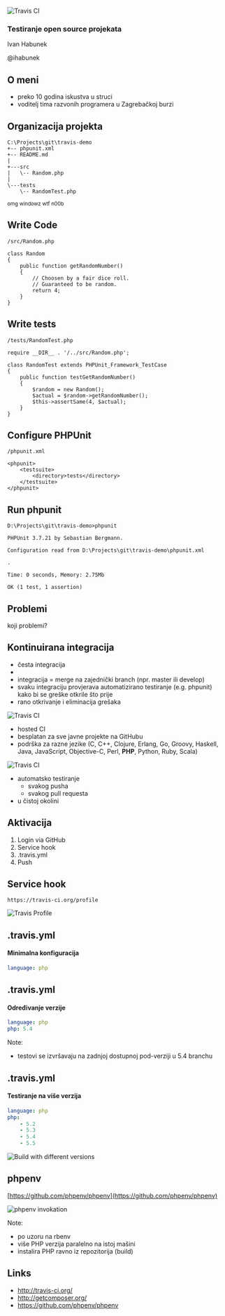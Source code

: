 ![Travis CI](images/travis-logo.png)

### Testiranje open source projekata

Ivan Habunek

@ihabunek



## O meni

- preko 10 godina iskustva u struci
- voditelj tima razvonih programera u Zagrebačkoj burzi



## Organizacija projekta

```
C:\Projects\git\travis-demo
+-- phpunit.xml
+-- README.md
|
+---src
|   \-- Random.php
|
\---tests
    \-- RandomTest.php
```

<small>omg windowz wtf n00b</small>



## Write Code

```
/src/Random.php
```

```
class Random
{
    public function getRandomNumber()
    {
        // Choosen by a fair dice roll.
        // Guaranteed to be random.
        return 4;
    }
}
```



## Write tests

```
/tests/RandomTest.php
```

```
require __DIR__ . '/../src/Random.php';

class RandomTest extends PHPUnit_Framework_TestCase
{
    public function testGetRandomNumber()
    {
        $random = new Random();
        $actual = $random->getRandomNumber();
        $this->assertSame(4, $actual);
    }
}
```



## Configure PHPUnit

```
/phpunit.xml
```

```
<phpunit>
    <testsuite>
        <directory>tests</directory>
    </testsuite>
</phpunit>
```



## Run phpunit

```
D:\Projects\git\travis-demo>phpunit
```

```
PHPUnit 3.7.21 by Sebastian Bergmann.

Configuration read from D:\Projects\git\travis-demo\phpunit.xml

.

Time: 0 seconds, Memory: 2.75Mb

OK (1 test, 1 assertion)
```



## Problemi

koji problemi?



## Kontinuirana integracija

- česta integracija
-
- integracija = merge na zajednički branch (npr. master ili develop)
- svaku integraciju provjerava automatizirano testiranje (e.g. phpunit) kako bi
  se greške otkrile što prije
- rano otkrivanje i eliminacija grešaka



![Travis CI](images/travis-logo.png)

- hosted CI
- besplatan za sve javne projekte na GitHubu
- podrška za razne jezike (C, C++, Clojure, Erlang, Go, Groovy, Haskell, Java, JavaScript, Objective-C, Perl, **PHP**, Python, Ruby, Scala)



![Travis CI](images/travis-logo.png)

- automatsko testiranje
    - svakog pusha
    - svakog pull requesta
- u čistoj okolini



## Aktivacija

1. Login via GitHub
2. Service hook
3. .travis.yml
4. Push



## Service hook

`https://travis-ci.org/profile`

![Travis Profile](images/travis-profile.png)



## .travis.yml

#### Minimalna konfiguracija

```yml
language: php
```



## .travis.yml

#### Određivanje verzije

```yml
language: php
php: 5.4
```

Note:

- testovi se izvršavaju na zadnjoj dostupnoj pod-verziji u 5.4 branchu



## .travis.yml

#### Testiranje na više verzija

```yml
language: php
php:
    - 5.2
    - 5.3
    - 5.4
    - 5.5
```


![Build with different versions](images/build-versions.png)



## phpenv

[https://github.com/phpenv/phpenv](https://github.com/phpenv/phpenv)

![phpenv invokation](images/build-phpenv.png)

Note:

- po uzoru na rbenv
- više PHP verzija paralelno na istoj mašini
- instalira PHP ravno iz repozitorija (build)



## Links

- http://travis-ci.org/
- http://getcomposer.org/
- https://github.com/phpenv/phpenv
